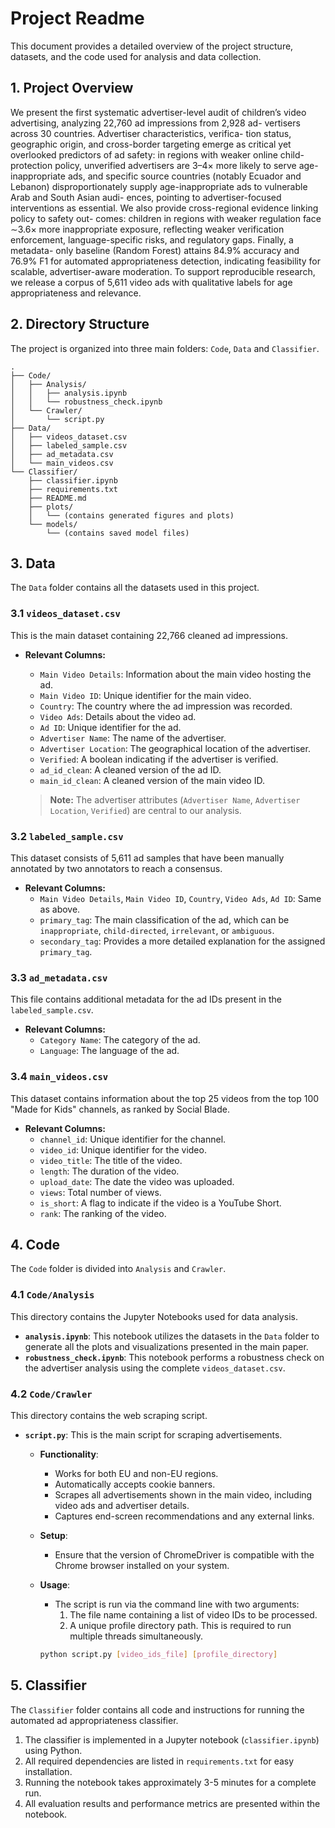 # Project Readme

This document provides a detailed overview of the project structure, datasets, and the code used for analysis and data collection.

## 1. Project Overview

We present the first systematic advertiser-level audit of children’s
video advertising, analyzing 22,760 ad impressions from 2,928 ad-
vertisers across 30 countries. Advertiser characteristics, verifica-
tion status, geographic origin, and cross-border targeting emerge
as critical yet overlooked predictors of ad safety: in regions with
weaker online child-protection policy, unverified advertisers are
3–4× more likely to serve age-inappropriate ads, and specific source
countries (notably Ecuador and Lebanon) disproportionately supply
age-inappropriate ads to vulnerable Arab and South Asian audi-
ences, pointing to advertiser-focused interventions as essential. We
also provide cross-regional evidence linking policy to safety out-
comes: children in regions with weaker regulation face ∼3.6× more
inappropriate exposure, reflecting weaker verification enforcement,
language-specific risks, and regulatory gaps. Finally, a metadata-
only baseline (Random Forest) attains 84.9% accuracy and 76.9%
F1 for automated appropriateness detection, indicating feasibility
for scalable, advertiser-aware moderation. To support reproducible
research, we release a corpus of 5,611 video ads with qualitative
labels for age appropriateness and relevance.

## 2. Directory Structure

The project is organized into three main folders: `Code`, `Data` and `Classifier`.

```
.
├── Code/
│   ├── Analysis/
│   │   ├── analysis.ipynb
│   │   └── robustness_check.ipynb
│   └── Crawler/
│       └── script.py
├── Data/
│   ├── videos_dataset.csv
│   ├── labeled_sample.csv
│   ├── ad_metadata.csv
│   └── main_videos.csv
└── Classifier/
    ├── classifier.ipynb
    ├── requirements.txt
    ├── README.md
    ├── plots/
    │   └── (contains generated figures and plots)
    └── models/
        └── (contains saved model files)
```

## 3. Data

The `Data` folder contains all the datasets used in this project.

### **3.1 `videos_dataset.csv`**

This is the main dataset containing 22,766 cleaned ad impressions.

*   **Relevant Columns:**
    *   `Main Video Details`: Information about the main video hosting the ad.
    *   `Main Video ID`: Unique identifier for the main video.
    *   `Country`: The country where the ad impression was recorded.
    *   `Video Ads`: Details about the video ad.
    *   `Ad ID`: Unique identifier for the ad.
    *   `Advertiser Name`: The name of the advertiser.
    *   `Advertiser Location`: The geographical location of the advertiser.
    *   `Verified`: A boolean indicating if the advertiser is verified.
    *   `ad_id_clean`: A cleaned version of the ad ID.
    *   `main_id_clean`: A cleaned version of the main video ID.
    
    > **Note:** The advertiser attributes (`Advertiser Name`, `Advertiser Location`, `Verified`) are central to our analysis.

### **3.2 `labeled_sample.csv`**

This dataset consists of 5,611 ad samples that have been manually annotated by two annotators to reach a consensus.

*   **Relevant Columns:**
    *   `Main Video Details`, `Main Video ID`, `Country`, `Video Ads`, `Ad ID`: Same as above.
    *   `primary_tag`: The main classification of the ad, which can be `inappropriate`, `child-directed`, `irrelevant`, or `ambiguous`.
    *   `secondary_tag`: Provides a more detailed explanation for the assigned `primary_tag`.

### **3.3 `ad_metadata.csv`**

This file contains additional metadata for the ad IDs present in the `labeled_sample.csv`.

*   **Relevant Columns:**
    *   `Category Name`: The category of the ad.
    *   `Language`: The language of the ad.

### **3.4 `main_videos.csv`**

This dataset contains information about the top 25 videos from the top 100 "Made for Kids" channels, as ranked by Social Blade.

*   **Relevant Columns:**
    *   `channel_id`: Unique identifier for the channel.
    *   `video_id`: Unique identifier for the video.
    *   `video_title`: The title of the video.
    *   `length`: The duration of the video.
    *   `upload_date`: The date the video was uploaded.
    *   `views`: Total number of views.
    *   `is_short`: A flag to indicate if the video is a YouTube Short.
    *   `rank`: The ranking of the video.

## 4. Code

The `Code` folder is divided into `Analysis` and `Crawler`.

### **4.1 `Code/Analysis`**

This directory contains the Jupyter Notebooks used for data analysis.

*   **`analysis.ipynb`**: This notebook utilizes the datasets in the `Data` folder to generate all the plots and visualizations presented in the main paper.
*   **`robustness_check.ipynb`**: This notebook performs a robustness check on the advertiser analysis using the complete `videos_dataset.csv`.

### **4.2 `Code/Crawler`**

This directory contains the web scraping script.

*   **`script.py`**: This is the main script for scraping advertisements.
    *   **Functionality**:
        *   Works for both EU and non-EU regions.
        *   Automatically accepts cookie banners.
        *   Scrapes all advertisements shown in the main video, including video ads and advertiser details.
        *   Captures end-screen recommendations and any external links.
    *   **Setup**:
        *   Ensure that the version of ChromeDriver is compatible with the Chrome browser installed on your system.
    *   **Usage**:
        *   The script is run via the command line with two arguments:
            1.  The file name containing a list of video IDs to be processed.
            2.  A unique profile directory path. This is required to run multiple threads simultaneously.

        ```bash
        python script.py [video_ids_file] [profile_directory]
        ```

## 5. Classifier

The `Classifier` folder contains all code and instructions for running the automated ad appropriateness classifier.

1. The classifier is implemented in a Jupyter notebook (`classifier.ipynb`) using Python.
2. All required dependencies are listed in `requirements.txt` for easy installation.
3. Running the notebook takes approximately 3-5 minutes for a complete run.
4. All evaluation results and performance metrics are presented within the notebook.
